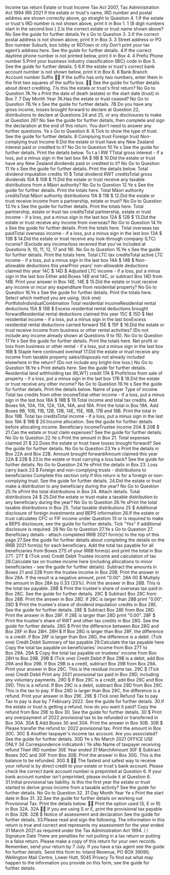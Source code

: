 Income tax return Estate or trust Income Tax Act 2007, Tax Administration Act 1994 IR6 2021 If the estate or trust's name, IRD number and postal address are shown correctly above, go straight to Question 4. 1.If the estate or trust's IRD number is not shown above, print it in Box 1. 1 (8 digit numbers start in the second box ) 2.Is the correct estate or trust name shown above? No See the guide for further details.Ye s Go to Question 3. 3.If the correct postal address is not shown above, print it in Box 3. 3 Street address or PO Box number Suburb, box lobby or RDTown or city Don’t print your tax agent’s address here. See the guide for further details. 4.If the correct daytime phone number is not printed below, print it in Box 4. 4 Prefix Phone number 5.Print your business industry classification (BIC) code in Box 5. See the guide for further details. 5 6.If the estate or trust's correct bank account number is not shown below, print it in Box 6. 6 Bank Branch Account number Suffix  If the suffix has only two numbers, enter them in the first two squares of the suffix box.  See the guide for further details about direct crediting. 7.Is this the estate or trust's first return? No Go to Question 7A.Ye s Print the date of death (estate) or the start date (trust) in Box 7. 7 Day Month Year 7A.Has the estate or trust ceased? No Go to Question 7B.Ye s See the guide for further details. 7B.Do you have any gross income, losses brought forward to declare at Question 22, distributions to declare at Questions 24 and 25, or any disclosures to make at Question 26? No See the guide for further details, then complete and sign the declaration at the end of this return. You don’t need to answer any further questions. Ye s Go to Question 8. 8.Tick to show the type of trust. See the guide for further details. 8 Complying trust Foreign trust Non-complying trust Income 9.Did the estate or trust have any New Zealand interest paid or credited to it? No Go to Question 10.Ye s See the guide for further details. Print the details below. To t a l RW TTotal gross interest - if a loss, put a minus sign in the last box 9A $ 9B $ 10.Did the estate or trust have any New Zealand dividends paid or credited to it? No Go to Question 11.Ye s See the guide for further details. Print the details below. Total dividend imputation credits 10 $ Total dividend RWT creditsTotal gross dividends 10A $ 10B $ 11.Did the estate or trust receive any taxable distributions from a Māori authority? No Go to Question 12.Ye s See the guide for further details. Print the totals here. Total Māori authority creditsTotal Māori authority distributions 11A $ 11B $ 12.Did the estate or trust receive income from a partnership, estate or trust? No Go to Question 13.Ye s See the guide for further details. Print the totals here. Total partnership, estate or trust tax creditsTotal partnership, estate or trust income - if a loss, put a minus sign in the last box 12A $ 12B $ 13.Did the estate or trust receive any income from overseas? No Go to Question 14.Ye s See the guide for further details. Print the totals here. Total overseas tax paidTotal overseas income - if a loss, put a minus sign in the last box 13A $ 13B $ 14.Did the estate or trust receive any look-through company (LTC) income? (Exclude any income/loss received that you've included at Questions 9, 10, 11, 12, 17 and 18). No Go to Question 15.Ye s See the guide for further details. Print the totals here. Total LTC tax creditsTotal active LTC income - if a loss, put a minus sign in the last box 14A $ 14B $ Non-allowable deductions this yearPrior years’ non-allowable deductions claimed this year 14C $ 14D $ Adjusted LTC income - if a loss, put a minus sign in the last box Either add Boxes 14B and 14C, or subtract Box 14D from 14B. Print your answer in Box 14E. 14E $ 15.Did the estate or trust receive any income or incur any expenditure from residential property? No Go to Question 16.Ye s See the guide for further details. Print the totals here. Select which method you are using. (tick one) PortfolioIndividualCombination Total residential incomeResidential rental deductions 15A $ 15B $ Excess residential rental deductions brought forwardResidential rental deductions claimed this year 15C $ 15D $ Net residential income - if a loss, put a minus sign in the last boxExcess residential rental deductions carried forward 15E $ 15F $ 16.Did the estate or trust receive income from business or other rental activities? (Do not include any income already shown at Questions 9 to 15). No Go to Question 17.Ye s See the guide for further details. Print the totals here. Net profit or loss from business or other rental - if a loss, put a minus sign in the last box 16B $ Staple here continued overleaf 17.Did the estate or trust receive any income from taxable property sales/disposals not already included elsewhere in the return? (Do not include any bright-line loss.) No Go to Question 18.Ye s Print details here. See the guide for further details. Residential land withholding tax (RLWT) credit 17A $ Profit/loss from sale of property - if a loss, put a minus sign in the last box 17B $ 18.Did the estate or trust receive any other income? No Go to Question 19.Ye s See the guide for further details. Print the details below. Name of payer Type of income Total tax credits from other incomeTotal other income - if a loss, put a minus sign in the last box 18A $ 18B $ 19.Total income and total tax credits. Add Boxes 9A, 10A, 11A, 12A, 13A, 14A, and 18A. Print the total in Box 19A. Add Boxes 9B, 10B, 11B, 12B, 13B, 14E, 15E, 16B, 17B and 18B. Print the total in Box 19B. Total tax creditsTotal income - if a loss, put a minus sign in the last box 19A $ 19B $ 20.Income allocation. See the guide for further details before allocating income. Beneficiary incomeTrustee income 20A $ 20B $ 21.Can the estate or trust claim expenses? See the guide for further details. No Go to Question 22.Ye s Print the amount in Box 21. Total expenses claimed 21 $ 22.Does the estate or trust have losses brought forward? See the guide for further details. No Go to Question 23.Ye s Print the details in Box 22A and Box 22B. Amount brought forwardAmount claimed this year 22A $ 22B $ 23.Is the estate or trust carrying a loss back? See the guide for further details. No Go to Question 24.Ye sPrint the details in Box 23. Loss carry back 23 $ Foreign and non-complying trusts - distributions to beneficiaries Complete this section only if this return is for a foreign or non-complying trust. See the guide for further details. 24.Did the estate or trust make a distribution to any beneficiary during the year? No Go to Question 25.Ye sPrint the total distributions in Box 24. Attach details. Total distributions 24 $ 25.Did the estate or trust make a taxable distribution to any beneficiary during the year? No Go to Question 26.Ye sPrint the total taxable distributions in Box 25. Total taxable distributions 25 $ Additional disclosure of foreign investments and BEPS information 26.If the estate or trust calculates CFC or FIF income under Question 13 or is required to make a BEPS disclosure, see the guide for further details. Tick “Yes” if additional disclosure is required. 26 No Go to Question 27.Ye s Go to Question 27. Beneficiary details - attach completed IR6B 2021 form(s) to the top of this page 27.See the guide for further details about completing the details on the IR6B 2021 form(s) for each beneficiary. Add the total tax payable for all beneficiaries from Boxes 27S of your IR6B form(s) and print the total in Box 27T. 27T $ (Tick one) Credit Debit Trustee income and calculation of tax 28.Calculate tax on trustee income here (including allocations to minor beneficiaries - see the guide for further details). Subtract the amounts in Boxes 21 and 22B from the trustee income in Box 20B. Print the answer in Box 28A. If the result is a negative amount, print "0.00". 28A 00 $ Multiply the amount in Box 28A by 0.33 (33%). Print the answer in Box 28B. This is the total tax payable. 28B $ Print the trustee's share of overseas tax paid in Box 28C. See the guide for further details. 28C $ Subtract Box 28C from Box 28B. Print the answer in Box 28D. If 28C is larger than 28B print "0.00". 28D $ Print the trustee's share of dividend imputation credits in Box 28E. See the guide for further details. 28E $ Subtract Box 28E from Box 28D. Print the answer in Box 28F. If 28E is larger than 28D print "0.00". 28F $ Print the trustee's share of RWT and other tax credits in Box 28G. See the guide for further details. 28G $ Print the difference between Box 28G and Box 28F in Box 28H. 28H $ If Box 28G is larger than Box 28F, the difference is a credit. If Box 28F is larger than Box 28G, the difference is a debit. (Tick one) Credit Debit Summary of tax payable 29.Calculate the tax payable here Copy the total tax payable on beneficiaries' income from Box 27T to Box 29A. 29A $ Copy the total tax payable on trustees' income from Box 28H to Box 29B. 29B $ (Tick one) Credit Debit If Box 29B is a debit, add Box 29A and Box 29B. If Box 29B is a credit, subtract Box 29B from Box 29A. Print your answer in Box 29C. This is the residual income tax. 29C $ (Tick one) Credit Debit Print any 2021 provisional tax paid in Box 29D, including any voluntary payments. 29D $ If Box 29C is a credit, add Box 29C and Box 29D. This is a refund. If Box 29C is a debit, subtract Box 29D from Box 29C. This is the tax to pay. If Box 29D is larger than Box 29C, the difference is a refund. Print your answer in Box 29E. 29E $ (Tick one) Refund Tax to pay Tax to pay is due by 7 February 2022. See the guide for further details. 30.If the estate or trust is getting a refund, how do you want it paid? Copy the refund from Box 29E to Box 30. See the guide for further details. 30 $ Print any overpayment of 2022 provisional tax to be refunded or transferred in Box 30A. 30A $ Add Boxes 30 and 30A. Print the answer in Box 30B. 30B $ Please transfer the refund to: 2022 provisional tax. Print the amount in Box 30C. 30C $ Another taxpayer's income tax account. Are you associated? See the guide for further details. 30D Ye s No March 2021 OFFICE USE ONLY 34 Correspondence indicatorA I Ye sNo Name of taxpayer receiving refund Their IRD number 30E Year ended 31 MarchAmount 30F $ Subtract Boxes 30C and 30F from Box 30B. Print the answer in Box 30G. This is the balance to be refunded. 30G $  The fastest and safest way to receive your refund is by direct credit to your estate or trust's bank account. Please check the correct bank account number is preprinted at Question 6. If your bank account number isn't preprinted, please include it at Question 6. 31.Initial provisional tax liability. Is this the first year the estate or trust started to derive gross income from a taxable activity? See the guide for further details. No Go to Question 32. 31 Day Month Year Ye s Print the start date in Box 31. 32.See the guide for further details on working out Provisional Tax. Print the details below.  Print the option used (S, E or R) in Box 32A. 32A  If you are using S or E, print the provisional tax payable in Box 32B. 32B $ Notice of assessment and declaration See the guide for further details. 33.Please read and sign the following. The information in this return is true and correct and represents my assessment for the year ended 31 March 2021 as required under the Tax Administration Act 1994. / / Signature Date There are penalties for not putting in a tax return or putting in a false return. Please make a copy of this return for your own records. Remember, send your return by 7 July. If you have a tax agent see the guide for further details. Send this form to: Inland Revenue, PO BOX 39090, Wellington Mail Centre, Lower Hutt, 5045 Privacy To find out what may happen to the information you provide on this form, see the guide for further details.
